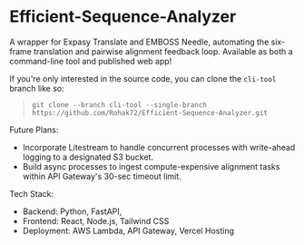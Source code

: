 # Efficient-Sequence-Analyzer
A wrapper for Expasy Translate and EMBOSS Needle, automating the six-frame translation and pairwise alignment feedback loop. Available as both a command-line tool and published web app!

If you're only interested in the source code, you can clone the `cli-tool` branch like so:
> `git clone --branch cli-tool --single-branch https://github.com/Rohak72/Efficient-Sequence-Analyzer.git`

Future Plans:
- Incorporate Litestream to handle concurrent processes with write-ahead logging to a designated S3 bucket.
- Build async processes to ingest compute-expensive alignment tasks within API Gateway's 30-sec timeout limit.

Tech Stack:
- Backend: Python, FastAPI,
- Frontend: React, Node.js, Tailwind CSS
- Deployment: AWS Lambda, API Gateway, Vercel Hosting
